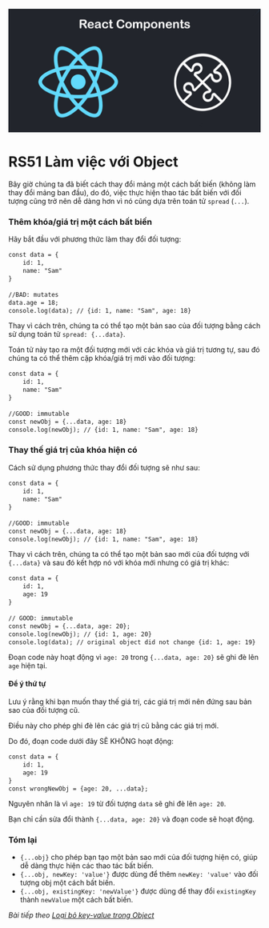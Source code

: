 
![Create-HTML-1](images/components.jpg) 

# RS51 Làm việc với Object

Bây giờ chúng ta đã biết cách thay đổi mảng một cách bất biến (không làm thay đổi mảng ban đầu), do đó, việc thực hiện thao tác bất biến với đối tượng cũng trở nên dễ dàng hơn vì nó cũng dựa trên toán tử `spread` (`...`).

### Thêm khóa/giá trị một cách bất biến

Hãy bắt đầu với phương thức làm thay đổi đối tượng:

```
const data = {
    id: 1,
    name: "Sam"
}

//BAD: mutates
data.age = 18;
console.log(data); // {id: 1, name: "Sam", age: 18}
```

Thay vì cách trên, chúng ta có thể tạo một bản sao của đối tượng bằng cách sử dụng toán tử `spread: {...data}`.

Toán tử này tạo ra một đối tượng mới với các khóa và giá trị tương tự, sau đó chúng ta có thể thêm cặp khóa/giá trị mới vào đối tượng:

```
const data = {
    id: 1,
    name: "Sam"
}

//GOOD: immutable
const newObj = {...data, age: 18}
console.log(newObj); // {id: 1, name: "Sam", age: 18}
```

### Thay thế giá trị của khóa hiện có

Cách sử dụng phương thức thay đổi đối tượng sẽ như sau:

```
const data = {
    id: 1,
    name: "Sam"
}

//GOOD: immutable
const newObj = {...data, age: 18}
console.log(newObj); // {id: 1, name: "Sam", age: 18}
```

Thay vì cách trên, chúng ta có thể tạo một bản sao mới của đối tượng với `{...data}` và sau đó kết hợp nó với khóa mới nhưng có giá trị khác:

```
const data = {
    id: 1,
    age: 19
}

// GOOD: immutable
const newObj = {...data, age: 20};
console.log(newObj); // {id: 1, age: 20}
console.log(data); // original object did not change {id: 1, age: 19}
```

Đoạn code này hoạt động vì `age: 20` trong `{...data, age: 20}` sẽ ghi đè lên `age` hiện tại.

#### Để ý thứ tự

Lưu ý rằng khi bạn muốn thay thế giá trị, các giá trị mới nên đứng sau bản sao của đối tượng cũ.

Điều này cho phép ghi đè lên các giá trị cũ bằng các giá trị mới.

Do đó, đoạn code dưới đây SẼ KHÔNG hoạt động:

```
const data = {
    id: 1,
    age: 19
}
const wrongNewObj = {age: 20, ...data};
```

Nguyên nhân là vì `age: 19` từ đối tượng `data` sẽ ghi đè lên `age: 20`.

Bạn chỉ cần sửa đổi thành `{...data, age: 20}` và đoạn code sẽ hoạt động.

### Tóm lại

- `{...obj}` cho phép bạn tạo một bản sao mới của đối tượng hiện có, giúp dễ dàng thực hiện các thao tác bất biến.
- `{...obj, newKey: 'value'}` được dùng để thêm `newKey: 'value'` vào đối tượng obj một cách bất biến.
- `{...obj, existingKey: 'newValue'}` được dùng để thay đổi `existingKey` thành `newValue` một cách bất biến.

*Bài tiếp theo [Loại bỏ key-value trong Object](/lesson/session/session_052_object_remove_key_value.md)*